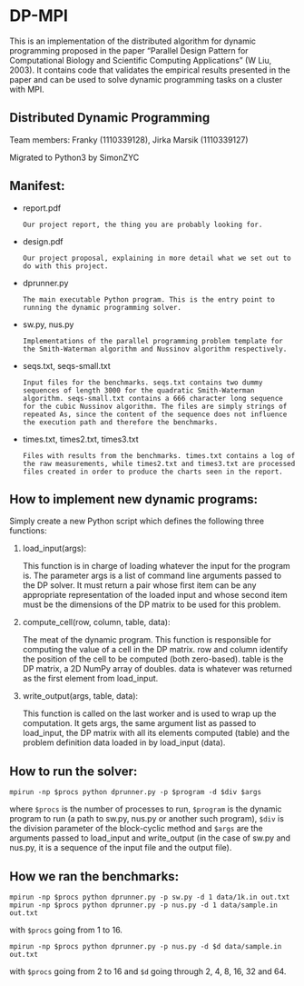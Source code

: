 # DP-MPI

This is an implementation of the distributed algorithm for dynamic programming proposed in the paper “Parallel Design Pattern for Computational Biology and Scientific Computing Applications” (W Liu, 2003). It contains code that validates the empirical results presented in the paper and can be used to solve dynamic programming tasks on a cluster with MPI.


## Distributed Dynamic Programming

Team members: Franky (1110339128), Jirka Marsik (1110339127)

Migrated to Python3 by SimonZYC

## Manifest:

- report.pdf

      Our project report, the thing you are probably looking for.

- design.pdf

      Our project proposal, explaining in more detail what we set out to do with this project.

- dprunner.py

      The main executable Python program. This is the entry point to running the dynamic programming solver.

- sw.py, nus.py

      Implementations of the parallel programming problem template for  the Smith-Waterman algorithm and Nussinov algorithm respectively.

- seqs.txt, seqs-small.txt

      Input files for the benchmarks. seqs.txt contains two dummy sequences of length 3000 for the quadratic Smith-Waterman algorithm. seqs-small.txt contains a 666 character long sequence for the cubic Nussinov algorithm. The files are simply strings of repeated As, since the content of the sequence does not influence the execution path and therefore the benchmarks.

- times.txt, times2.txt, times3.txt

      Files with results from the benchmarks. times.txt contains a log of the raw measurements, while times2.txt and times3.txt are processed files created in order to produce the charts seen in the report.

## How to implement new dynamic programs:

Simply create a new Python script which defines the following three functions:
      
1. load_input(args):

      This function is in charge of loading whatever the input for the program is. The parameter args is a list of command line arguments passed to the DP solver. It must return a pair whose first item can be any appropriate representation of the loaded input and whose second item must be the dimensions of the DP matrix to be used for this problem.

2. compute_cell(row, column, table, data):

      The meat of the dynamic program. This function is responsible for computing the value of a cell in the DP matrix. row and column identify the position of the cell to be computed (both
zero-based). table is the DP matrix, a 2D NumPy array of doubles. data is whatever was returned as the first element from load_input.

3. write_output(args, table, data):

      This function is called on the last worker and is used to wrap up the computation. It gets args, the same argument list as passed to load_input, the DP matrix with all its elements
computed (table) and the problem definition data loaded in by load_input (data).


## How to run the solver:

```
mpirun -np $procs python dprunner.py -p $program -d $div $args
```
where `$procs` is the number of processes to run, `$program` is the dynamic program to run (a path to sw.py, nus.py or another such program), `$div` is the division parameter of the block-cyclic method and `$args` are the arguments passed to load_input and write_output (in the case of sw.py and nus.py, it is a sequence of the input file and the output file).

## How we ran the benchmarks:

```
mpirun -np $procs python dprunner.py -p sw.py -d 1 data/1k.in out.txt
mpirun -np $procs python dprunner.py -p nus.py -d 1 data/sample.in out.txt
```
with `$procs` going from 1 to 16.

```
mpirun -np $procs python dprunner.py -p nus.py -d $d data/sample.in out.txt
```
with `$procs` going from 2 to 16 and `$d` going through 2, 4, 8, 16,
32 and 64.
